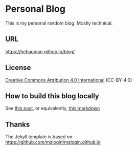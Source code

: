 # Personal Blog

This is my personal random blog.
Mostly technical.

## URL

<https://hehaoqian.github.io/blog/>

## License

[Creative Commons Attribution 4.0 International](LICENSE) (CC-BY-4.0)

## How to build this blog locally

See [this post](https://hehaoqian.github.io/blog//2023/11/09/how-to-build-this-blog), or equivalently, [this markdown](_posts/2023-11-09-how-to-build-this-blog.md)

## Thanks

The Jekyll template is based on <https://github.com/mzlogin/mzlogin.github.io>
